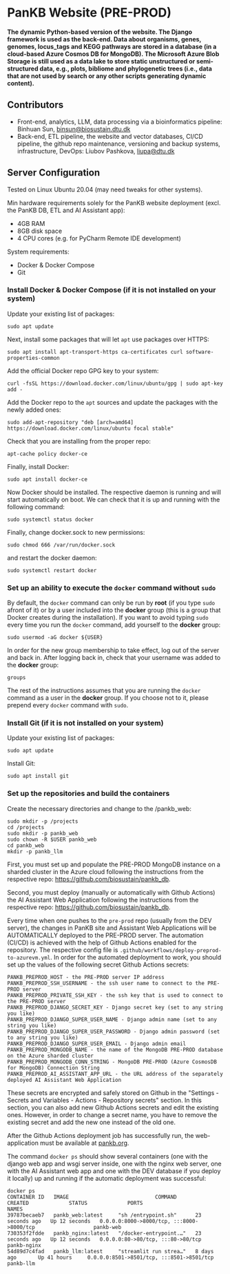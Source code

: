 # PanKB Website (PRE-PROD)
<b>The dynamic Python-based version of the website. The Django framework is used as the back-end. Data about organisms, genes, genomes, locus_tags and KEGG pathways are stored in a database (in a cloud-based Azure Cosmos DB for MongoDB). The Microsoft Azure Blob Storage is still used as a data lake to store static unstructured or semi-structured data, e.g., plots, bibliome and phylogenetic trees (i.e., data that are not used by search or any other scripts generating dynamic content).</b>

## Contributors
- Front-end, analytics, LLM, data processing via a bioinformatics pipeline: Binhuan Sun, binsun@biosustain.dtu.dk
- Back-end, ETL pipeline, the website and vector databases, CI/CD pipeline, the github repo maintenance, versioning and backup systems, infrastructure, DevOps: Liubov Pashkova, liupa@dtu.dk

## Server Configuration
Tested on Linux Ubuntu 20.04 (may need tweaks for other systems).

Min hardware requirements solely for the PanKB website deployment (excl. the PanKB DB, ETL and AI Assistant app):
- 4GB RAM
- 8GB disk space
- 4 CPU cores (e.g. for PyCharm Remote IDE development)

System requirements:
- Docker & Docker Compose
- Git

### Install Docker & Docker Compose (if it is not installed on your system)
Update your existing list of packages:
```
sudo apt update
```
Next, install some packages that will let `apt` use packages over HTTPS:
```
sudo apt install apt-transport-https ca-certificates curl software-properties-common
```
Add the official Docker repo GPG key to your system:
```
curl -fsSL https://download.docker.com/linux/ubuntu/gpg | sudo apt-key add -
```
Add the Docker repo to the `apt` sources and update the packages with the newly added ones:
```
sudo add-apt-repository "deb [arch=amd64] https://download.docker.com/linux/ubuntu focal stable"
```
Check that you are installing from the proper repo:
```
apt-cache policy docker-ce
```
Finally, install Docker:
```
sudo apt install docker-ce
```
Now Docker should be installed. The respective daemon is running and will start automatically on boot. We can check that it is up and running with the following command:
```
sudo systemctl status docker
```
Finally, change docker.sock to new permissions:
```
sudo chmod 666 /var/run/docker.sock
```
and restart the docker daemon:
```
sudo systemctl restart docker
```
### Set up an ability to execute the `docker` command without `sudo`
By default, the `docker` command can only be run by <b>root</b> (if you type `sudo` afront of it) or by a user included into the <b>docker</b> group (this is a group that Docker creates during the installation). If you want to avoid typing `sudo` every time you run the `docker` command, add yourself to the <b>docker</b> group:
```
sudo usermod -aG docker ${USER}
```
In order for the new group membership to take effect, log out of the server and back in. After logging back in, check that your username was added to the <b>docker</b> group:
```
groups
```
The rest of the instructions assumes that you are running the `docker` command as a user in the <b>docker</b> group. If you choose not to it, please prepend every `docker` command with `sudo`.

### Install Git (if it is not installed on your system)
Update your existing list of packages:
```
sudo apt update
```
Install Git:
```
sudo apt install git
```

### Set up the repositories and build the containers
Create the necessary directories and change to the /pankb_web:
```
sudo mkdir -p /projects
cd /projects
sudo mkdir -p pankb_web
sudo chown -R $USER pankb_web
cd pankb_web 
mkdir -p pankb_llm
```
First, you must set up and populate the PRE-PROD MongoDB instance on a sharded cluster in the Azure cloud following the instructions from the respective repo: https://github.com/biosustain/pankb_db.

Second, you must deploy (manually or automatically with Github Actions) the AI Assistant Web Application following the instructions from the respective repo: https://github.com/biosustain/pankb_db.

Every time when one pushes to the `pre-prod` repo (usually from the DEV server), the changes in PanKB site and Assistant Web Applications will be AUTOMATICALLY deployed to the PRE-PROD server. The automation (CI/CD) is achieved with the help of Github Actions enabled for the repository. The respective config file is `.github/workflows/deploy-preprod-to-azurevm.yml`. In order for the automated deployment to work, you should set up the values of the following secret Github Actions secrets:
```
PANKB_PREPROD_HOST - the PRE-PROD server IP address
PANKB_PREPROD_SSH_USERNAME - the ssh user name to connect to the PRE-PROD server
PANKB_PREPROD_PRIVATE_SSH_KEY - the ssh key that is used to connect to the PRE-PROD server
PANKB_PREPROD_DJANGO_SECRET_KEY - Django secret key (set to any string you like)
PANKB_PREPROD_DJANGO_SUPER_USER_NAME - Django admin name (set to any string you like)
PANKB_PREPROD_DJANGO_SUPER_USER_PASSWORD - Django admin password (set to any string you like)
PANKB_PREPROD_DJANGO_SUPER_USER_EMAIL - Django admin email
PANKB_PREPROD_MONGODB_NAME - the name of the MongoDB PRE-PROD database on the Azure sharded cluster
PANKB_PREPROD_MONGODB_CONN_STRING - MongoDB PRE-PROD (Azure CosmosDB for MongoDB) Connection String
PANKB_PREPROD_AI_ASSISTANT_APP_URL - the URL address of the separately deployed AI Assistant Web Application
```
These secrets are encrypted and safely stored on Github in the "Settings - Secrets and Variables - Actions - Repository secrets" section. In this section, you can also add new Github Actions secrets and edit the existing ones. However, in order to change a secret name, you have to remove the existing secret and add the new one instead of the old one.

After the Github Actions deployment job has successfully run, the web-application must be available at <a href="pankb.org" target="_blank">pankb.org</a>. 

The command `docker ps` should show several containers (one with the django web app and wsgi server inside, one with the nginx web server, one with the AI Assistant web app and one with the DEV database if you deploy it locally) up and running if the automatic deployment was successful:
```
docker ps
CONTAINER ID   IMAGE                            COMMAND                  CREATED             STATUS             PORTS                                    NAMES
39787becaeb7   pankb_web:latest     "sh /entrypoint.sh"      23 seconds ago   Up 12 seconds   0.0.0.0:8000->8000/tcp, :::8000->8000/tcp                   pankb-web
730353f2fdde   pankb_nginx:latest   "/docker-entrypoint.…"   23 seconds ago   Up 12 seconds   0.0.0.0:80->80/tcp, :::80->80/tcp                           pankb-nginx
54d89d7c4fad   pankb_llm:latest     "streamlit run strea…"   8 days ago       Up 41 hours     0.0.0.0:8501->8501/tcp, :::8501->8501/tcp                   pankb-llm
```

